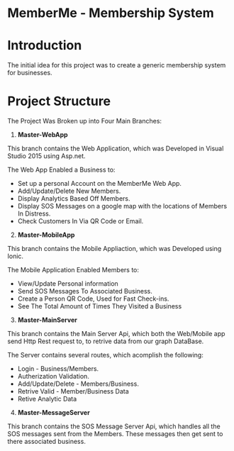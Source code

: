 # MemberMe - Membership System

# Introduction
The initial idea for this project was to create a generic membership system for businesses.

# Project Structure
The Project Was Broken up into Four Main Branches:

1. **Master-WebApp**

 This branch contains the Web Application, which was Developed in Visual Studio 2015 using Asp.net.
 
 The Web App Enabled a Business to:

* Set up a personal Account on the MemberMe Web App.
* Add/Update/Delete New Members.
* Display Analytics Based Off Members.
* Display SOS Messages on a google map with the locations of Members In Distress.
* Check Customers In Via QR Code or Email.

2. **Master-MobileApp**

 This branch contains the Mobile Appliaction, which was Developed using Ionic.
 
 The Mobile Application Enabled Members to:
  
* View/Update Personal information
* Send SOS Messages To Associated Business.
* Create a Person QR Code, Used for Fast Check-ins.
* See The Total Amount of Times They Visited a Business 

3. **Master-MainServer**

 This branch contains the Main Server Api, which both the Web/Mobile app send Http Rest request to, to retrive data from our graph  DataBase.
 
 The Server contains several routes, which acomplish the following:
   
  * Login - Business/Members.
  * Autherization Validation. 
  * Add/Update/Delete - Members/Business.
  * Retrive Valid - Member/Business Data
  * Retive Analytic Data

4. **Master-MessageServer**

 This branch contains the SOS Message Server Api, which handles all the SOS messages sent from the Members. These messages then get sent to there associated business. 
  




